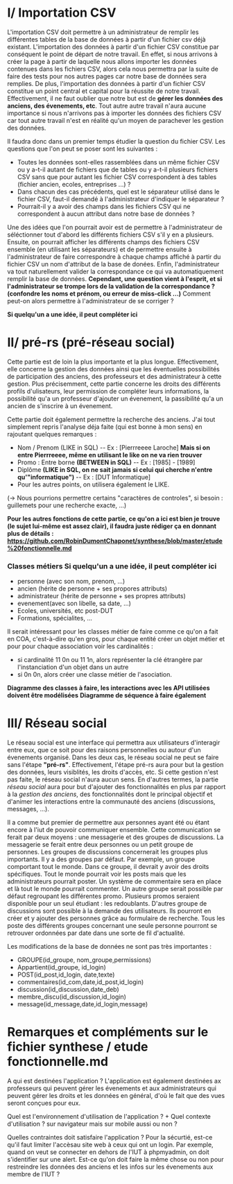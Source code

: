 I/ Importation CSV
==================

L'importation CSV doit permettre à un administrateur de remplir les différentes tables de la base de données à partir d'un fichier csv déjà existant. L'importation des données à partir d'un fichier CSV constitue par conséquent le point de départ de notre travail. En effet, si nous arrivons à créer la page à partir de laquelle nous allons importer les données contenues dans les fichiers CSV, alors cela nous permettra par la suite de faire des tests pour nos autres pages car notre base de données sera remplies. De plus, l'importation des données à partir d'un fichier CSV constitue un point central et capital pour la réussite de notre travail. Effectivement, il ne faut oublier que notre but est de **gérer les données des anciens, des évenements, etc**. Tout autre autre travail n'aura aucune importance si nous n'arrivons pas à importer les données des fichiers CSV car tout autre travail n'est en réalité qu'un moyen de parachever les gestion des données.


Il faudra donc dans un premier temps étudier la question du fichier CSV. Les questions que l'on peut se poser sont les suivantes : 

* Toutes les données sont-elles rassemblées dans un même fichier CSV ou y a-t-il autant de fichiers que de tables ou y a-t-il plusieurs fichiers CSV sans que pour autant les fichier CSV correspondent à des tables (fichier ancien, ecoles, entreprises ...) ?
* Dans chacun des cas précédents, quel est le séparateur utilisé dans le fichier CSV, faut-il demandé à l'administrateur d'indiquer le séparateur ?
* Pourrait-il y a avoir des champs dans les fichiers CSV qui ne correspondent à aucun attribut dans notre base de données ?


Une des idées que l'on pourrait avoir est de permettre à l'administrateur de séléctionner tout d'abord les différents fichiers CSV s'il y en a plusieurs. Ensuite, on pourrait afficher les différents champs des fichiers CSV ensemble (en utilisant les séparateurs) et de permettre ensuite à l'administrateur de faire correspondre à chaque champs affiché à partir du fichier CSV un nom d'attribut de la base de donées. Enfin, l'administrateur va tout naturellement valider la correspondance ce qui va automatiquement remplir la base de données. **Cependant, une question vient à l'esprit, et si l'administrateur se trompe lors de la validation de la correspondance ? (confondre les noms et prénom, ou erreur de miss-click ...)**
Comment peut-on alors permettre à l'administrateur de se corriger ?

**Si quelqu'un a une idée, il peut compléter ici**


II/ pré-rs (pré-réseau social)
==============================

Cette partie est de loin la plus importante et la plus longue. Effectivement, elle concerne la gestion des données ainsi que les éventuelles possibilités de participation des anciens, des professeurs et des administrateur à cette gestion. Plus précisemment, cette partie concerne les droits des différents profils d'ulisateurs, leur permission de compléter leurs informations, la possibilité qu'a un professeur d'ajouter un évenement, la passibilité qu'a un ancien de s'inscrire à un évenement. 

Cette partie doit également permettre la recherche des anciens. J'ai tout simplement repris l'analyse déja faite (qui est bonne à mon sens) en rajoutant quelques remarques :
*  Nom / Prenom (LIKE in SQL) -- Ex : [Pierrreeee Laroche] **Mais si on entre Pierrreeee, même en utilisant le like on ne va rien trouver**
*  Promo : Entre borne **(BETWEEN in SQL)** -- Ex : [1985] - [1989]
*  Diplôme **(LIKE in SQL, on ne sait jamais si celui qui cherche n'entre qu'"informatique")** -- Ex : [DUT Informatique]
*  Pour les autres points, on utilisera également le LIKE.

(-> Nous pourrions permettre certains "caractères de controles", si besoin : guillemets pour une recherche exacte, ...)

**Pour les autres fonctions de cette partie, ce qu'on a ici est bien je trouve (le sujet lui-même est assez clair), il faudra juste rédiger ça en donnant plus de détails : https://github.com/RobinDumontChaponet/synthese/blob/master/etude%20fonctionnelle.md**

### Classes métiers **Si quelqu'un a une idée, il peut compléter ici**
* personne (avec son nom, prenom, ...)
* ancien (hérite de personne + ses propores attributs)
* administrateur (hérite de personne + ses propres attributs)
* evenement(avec son libelle, sa date, ...)
* Ecoles, universités, etc post-DUT
* Formations, spécialites, ...

Il serait intéressant pour les classes métier de faire comme ce qu'on a fait en COA, c'est-à-dire qu'en gros, pour chaque entité créer un objet métier et pour pour chaque association voir les cardinalités :
- si cardinalité 11 0n ou 11 1n, alors représenter la clé étrangère par l'instanciation d'un objet dans un autre
- si 0n 0n, alors créer une classe métier de l'asociation.

**Diagramme des classes à faire, les interactions avec les API utilisées doivent être modélisées**
**Diagramme de séquence à faire également**

III/ Réseau social
==================

Le réseau social est une interface qui permettra aux utilisateurs d'interagir entre eux, que ce soit pour des raisons personnelles ou autour d'un évenements organisé. Dans les deux cas, le réseau social ne peut se faire sans l'étape **"pré-rs"**. Effectivement, l'étape pré-rs aura pour but la gestion des données, leurs visiblités, les droits d'accès, etc. Si cette gestion n'est pas faite, le réseau social n'aura aucun sens. En d'autres termes, la partie *réseau social* aura pour but d'ajouter des fonctionnalités en plus par rapport à la *gestion des anciens*, des fonctionnalités dont le principal objectif et d'animer les interactions entre la communauté des anciens (discussions, messages, ...).

Il a comme but premier de permettre aux personnes ayant été ou étant encore à l'iut de pouvoir communiquer ensemble. Cette communication se ferait par deux moyens : une messagerie et des groupes de discussions. La messagerie se ferait entre deux personnes ou un petit groupe de personnes. Les groupes de discussions concernerait les groupes plus importants. Il y a des groupes par défaut. Par exemple, un groupe comportant tout le monde. Dans ce groupe, il devrait y avoir des droits spécifiques. Tout le monde pourrait voir les posts mais que les administrateurs pourrait poster. Un système de commentaire sera en place et là tout le monde pourrait commenter. Un autre groupe serait possible par défaut regroupant les différentes promo. Plusieurs promos seraient disponible pour un seul étudiant : les redoublants. D'autres groupe de discussions sont possible à la demande des utilisateurs. Ils pourront en créer et y ajouter des personnes grâce au formulaire de recherche. 
Tous les poste des différents groupes concernant une seule personne pourront se retrouver ordonnées par date dans une sorte de fil d'actualité.

Les modifications de la base de données ne sont pas très importantes :
- GROUPE(id_groupe, nom_groupe,permissions)
- Appartient(id_groupe, id_login)
- POST(id_post,id_login, date,texte)
- commentaires(id_com,date,id_post,id_login)
- discussion(id_discussion,date_deb)
- membre_discu(id_discussion,id_login)
- message(id_message,date,id_login,message) 

Remarques et compléments sur le fichier synthese / etude fonctionnelle.md
=========================================================================

A qui est destinées l'application ? L'application est également destinées ax professeurs qui peuvent gérer les évenements et aux administrateurs qui peuvent gérer les droits et les données en général, d'où le fait que des vues seront conçues pour eux.

Quel est l'environnement d'utilisation de l'application ? + Quel contexte d'utilisation ? sur navigateur mais sur mobile aussi ou non ?

Quelles contraintes doit satisfaire l'application ? Pour la sécurtié, est-ce qu'il faut limiter l'accèsau site web à ceux qui ont un login. Par exemple, quand on veut se connecter en dehors de l'IUT à phpmyadmin, on doit s'identifier sur une alert. Est-ce qu'on doit faire la même chose ou non pour restreindre les données des anciens et les infos sur les évenements aux membre de l'IUT ?

